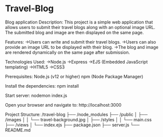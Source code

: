 # Travel-Blog
Blog application
Description:
This project is a simple web application that allows users to submit their travel blogs along with an optional image URL. The submitted blog and image are then displayed on the same page.

Features:
->Users can write and submit their travel blogs.
->Users can also provide an image URL to be displayed with their blog.
->The blog and image are rendered dynamically on the same page after submission.

Technologies Used:
->Node.js
->Express
->EJS (Embedded JavaScript templating)
->HTML5
->CSS3

Prerequisites:
Node.js (v12 or higher)
npm (Node Package Manager)

Install the dependencies:
npm install

Start server:
nodemon index.js

Open your browser and navigate to:
http://localhost:3000

Project Structure:
/travel-blog
  ├── /node_modules
  ├── /public
  │   ├── /images
  │   │   └── travel-background.jpg
  │   ├── /styles
  │   │   └── main.css
  ├── /views
  │   └── index.ejs
  ├── package.json
  ├── server.js
  └── README.md


